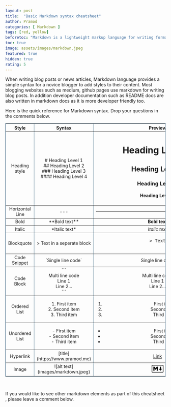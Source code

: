 ```yaml
---
layout: post 
title:  "Basic Markdown syntax cheatsheet"
author: Pramod 
categories: [ Markdown ]
tags: [red, yellow] 
beforetoc: "Markdown is a lightweight markup language for writing formatted elements with plain text"
toc: true
image: assets/images/markdown.jpeg
featured: true 
hidden: true 
rating: 5
---
```


When writing blog posts or news articles, Markdown language provides a simple syntax for a novice blogger to add styles
to their content. Most blogging websites such as medium, github pages use markdown for writing blog posts. In addition 
developer documentation such as README docs are also written in markdown docs as it is more developer friendly too. 

Here is the quick reference for Markdown syntax. Drop your questions in the comments below.

<table style="width:100%; border-collapse:collapse; border:1px solid #69899F; text-align:center" border="1">
    <tr>
        <th>Style</th>
        <th>Syntax</th>
        <th>Preview</th>
    </tr>
    <tr>
        <td>Heading style</td>
        <td>
            # Heading Level 1 <br>
            ## Heading Level 2<br>
            ### Heading Level 3<br>
            #### Heading Level 4<br>
        </td>
        <td>
            <h1>Heading Level 1</h1>
            <h2>Heading Level 2</h2>
            <h3>Heading Level 3</h3>
            <h4>Heading Level 4</h4>
        </td>
    </tr>
    <tr>
        <td>
            Horizontal Line
        </td>
        <td>
            ---    
        </td>
        <td>
            <b><hr width="80%" color="black"></b>    
        </td>
    </tr>
    <tr>
        <td>
            Bold
        </td>
        <td>
            **Bold text**    
        </td>
        <td>
            <b>Bold text</b>    
        </td>
    </tr>
    <tr>
        <td>
            Italic
        </td>
        <td>
            *Italic text*    
        </td>
        <td>
            <i>Italic text</i>    
        </td>
    </tr>
    <tr>
        <td>
            Blockquote
        </td>
        <td>
            > Text in a seperate block
        </td>
        <td>
            <center>
                <pre width="50%">
                    > Text in a seperate block
                </pre>
            </center>
        </td>
    </tr>
    <tr>
        <td>
            Code Snippet
        </td>
        <td>
                `Single line code`
        </td>
        <td>
                <span class="code-block-singleline">Single line code</span>
        </td>
    </tr>
    <tr>
        <td>
            Code Block
        </td>
        <td>
            ```<br>
                Multi line code <br>
                Line 1<br>
                Line 2...<br>
            ```
        </td>
        <td>
            <center>
                <div class="code-block-multiline">
                    Multi line code <br>
                        Line 1<br>
                    Line 2...<br>
                </div>
            </center>
        </td>
    </tr>
    <tr>
        <td>
            Ordered List
        </td>
        <td>
            1. First item<br>
            2. Second item<br>
            3. Third item<br>
        </td>
        <td>
            <div>
                <ol>
                    <li style="padding-left:1em">First item</li>
                    <li style="padding-left:1em">Second item</li>
                    <li style="padding-left:1em">Third item</li>
                </ol>
            </div>
        </td>
    </tr>
    <tr>
        <td>
            Unordered List
        </td>
        <td>
            - First item<br>
            - Second item<br>
            - Third item   <br>
        </td>
        <td>
           <ul>
                <li style="padding-left:1em">First item</li>
                <li style="padding-left:1em">Second item</li>
                <li style="padding-left:1em">Third item</li>
            </ul>
        </td>
    </tr>
    <tr>
        <td>
            Hyperlink
        </td>
        <td>
            [title](https://www.pramod.me)   
        </td>
        <td>
            <a href="https://www.pramod.me">Link</a>   
        </td>
    </tr>
    <tr>
        <td>
            Image
        </td>
        <td>
            ![alt text](images/markdown.jpeg)   
        </td>
        <td>
            <div style="margin:5px">
                <img alt="markdown.jpeg"  src="../assets/images/markdown.jpeg" height="1%" width="10%"/>
            </div>
        </td>
    </tr>

</table>
<br>

If you would like to see other markdown elements as part of this cheatsheet , please leave a comment below. 


